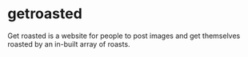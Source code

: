 # getroasted
Get roasted is a website for people to post images and get themselves roasted by an in-built array of roasts.
